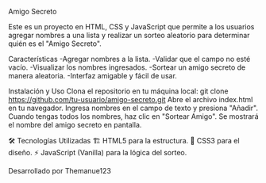 Amigo Secreto

Este es un proyecto en HTML, CSS y JavaScript que permite a los usuarios agregar nombres a una lista y realizar un sorteo aleatorio para determinar quién es el "Amigo Secreto".

Características
-Agregar nombres a la lista.
-Validar que el campo no esté vacío.
-Visualizar los nombres ingresados.
-Sortear un amigo secreto de manera aleatoria.
-Interfaz amigable y fácil de usar.

Instalación y Uso
Clona el repositorio en tu máquina local:
git clone https://github.com/tu-usuario/amigo-secreto.git
Abre el archivo index.html en tu navegador.
Ingresa nombres en el campo de texto y presiona "Añadir".
Cuando tengas todos los nombres, haz clic en "Sortear Amigo".
Se mostrará el nombre del amigo secreto en pantalla.

🛠 Tecnologías Utilizadas
🏗 HTML5 para la estructura.
🎨 CSS3 para el diseño.
⚡ JavaScript (Vanilla) para la lógica del sorteo.

Desarrollado por Themanue123
